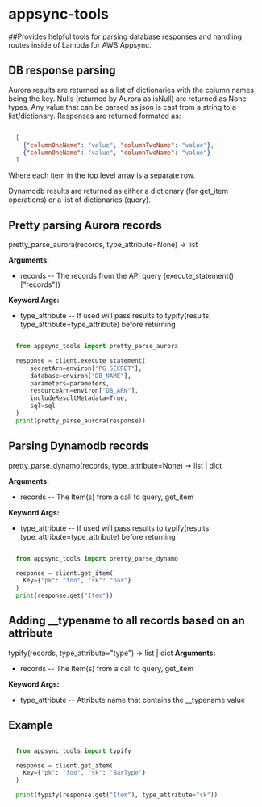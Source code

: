 # appsync-tools

##Provides helpful tools for parsing database responses and handling routes inside of Lambda for AWS Appsync.


## DB response parsing
Aurora results are returned as a list of dictionaries with the column names being the key.
Nulls (returned by Aurora as isNull) are returned as None types. Any value that can be parsed as json is cast from a string to a list/dictionary.
Responses are returned formated as:

```json

  [
    {"columnOneName": "value", "columnTwoName": "value"},
    {"columnOneName": "value", "columnTwoName": "value"}
  ]
```

Where each item in the top level array is a separate row.

Dynamodb results are returned as either a dictionary (for get_item operations) or a list of dictionaries (query).


Pretty parsing Aurora records
-----------------------------

pretty_parse_aurora(records, type_attribute=None) -> list

**Arguments:**
- records -- The records from the API query (execute_statement()["records"])

**Keyword Args:**
- type_attribute -- If used will pass results to typify(results, type_attribute=type_attribute) before returning


```python

  from appsync_tools import pretty_parse_aurora

  response = client.execute_statement(
      secretArn=environ["PG_SECRET"],
      database=environ["DB_NAME"],
      parameters=parameters,
      resourceArn=environ["DB_ARN"],
      includeResultMetadata=True,
      sql=sql
  )
  print(pretty_parse_aurora(response))
```


Parsing Dynamodb records
----------------------------

pretty_parse_dynamo(records, type_attribute=None) -> list | dict

**Arguments:**
- records -- The Item(s) from a call to query, get_item

**Keyword Args:**
- type_attribute -- If used will pass results to typify(results, type_attribute=type_attribute) before returning

```python

  from appsync_tools import pretty_parse_dynamo

  response = client.get_item(
    Key={"pk": "foo", "sk": "bar"}
  )
  print(response.get("Item"))
```


Adding __typename to all records based on an attribute
------------------------------------------------------

typify(records, type_attribute="type") -> list | dict
**Arguments:**
- records -- The Item(s) from a call to query, get_item

**Keyword Args:**
- type_attribute -- Attribute name that contains the __typename value

Example
----------------------------

```python

  from appsync_tools import typify

  response = client.get_item(
    Key={"pk": "foo", "sk": "BarType"}
  )

  print(typify(response.get("Item"), type_attribute="sk"))
```